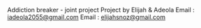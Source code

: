 Addiction breaker - joint project
Project by Elijah & Adeola
Email : iadeola2055@gmail.com
Email : elijahsnoz@gmail.com